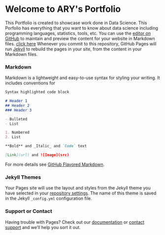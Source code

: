 # Welcome to ARY's Portfolio

This Portfolio is created to showcase work done in Data Science. This Porfolio has everything that you want to know about data science including programming languages, statistics, tools, etc.
You can use the [editor on GitHub](https://github.com/yadavankush007/Python_Class/edit/gh-pages/index.md) to maintain and preview the content for your website in Markdown files.
[click here](class_10_map_reduce_filter_enumerate_iterator.md) 
Whenever you commit to this repository, GitHub Pages will run [Jekyll](https://jekyllrb.com/) to rebuild the pages in your site, from the content in your Markdown files.

### Markdown

Markdown is a lightweight and easy-to-use syntax for styling your writing. It includes conventions for

```markdown
Syntax highlighted code block

# Header 1
## Header 2
### Header 3

- Bulleted
- List

1. Numbered
2. List

**Bold** and _Italic_ and `Code` text

[Link](url) and ![Image](src)
```

For more details see [GitHub Flavored Markdown](https://guides.github.com/features/mastering-markdown/).

### Jekyll Themes

Your Pages site will use the layout and styles from the Jekyll theme you have selected in your [repository settings](https://github.com/yadavankush007/Python_Class/settings/pages). The name of this theme is saved in the Jekyll `_config.yml` configuration file.

### Support or Contact

Having trouble with Pages? Check out our [documentation](https://docs.github.com/categories/github-pages-basics/) or [contact support](https://support.github.com/contact) and we’ll help you sort it out.
